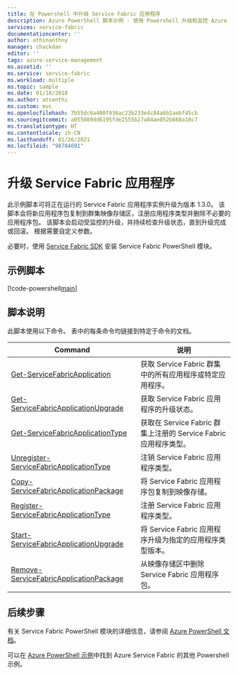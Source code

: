 ```yaml
---
title: 在 Powershell 中升级 Service Fabric 应用程序
description: Azure PowerShell 脚本示例 - 使用 Powershell 升级和监控 Azure Service Fabric 应用程序。
services: service-fabric
documentationcenter: ''
author: athinanthny
manager: chackdan
editor: ''
tags: azure-service-management
ms.assetid: ''
ms.service: service-fabric
ms.workload: multiple
ms.topic: sample
ms.date: 01/18/2018
ms.author: atsenthi
ms.custom: mvc
ms.openlocfilehash: 7b55dc6a400f936ac23b233e4c84a6b1aebf45cb
ms.sourcegitcommit: a055089dd6195fde2555b27a84ae052b668a18c7
ms.translationtype: HT
ms.contentlocale: zh-CN
ms.lasthandoff: 01/26/2021
ms.locfileid: "98784691"
---
```

# <a name="upgrade-a-service-fabric-application"></a>升级 Service Fabric 应用程序

此示例脚本可将正在运行的 Service Fabric 应用程序实例升级为版本 1.3.0。 该脚本会将新应用程序包复制到群集映像存储区，注册应用程序类型并删除不必要的应用程序包。  该脚本会启动受监控的升级，并持续检查升级状态，直到升级完成或回滚。 根据需要自定义参数。 

必要时，使用 [Service Fabric SDK](../service-fabric-get-started.md) 安装 Service Fabric PowerShell 模块。 

## <a name="sample-script"></a>示例脚本

[!code-powershell[main](../../../powershell_scripts/service-fabric/upgrade-application/upgrade-application.ps1 "Upgrade an application")]

## <a name="script-explanation"></a>脚本说明

此脚本使用以下命令。 表中的每条命令均链接到特定于命令的文档。

| Command | 说明 |
|---|---|
| [Get-ServiceFabricApplication](/powershell/module/servicefabric/get-servicefabricapplication) | 获取 Service Fabric 群集中的所有应用程序或特定应用程序。  |
| [Get-ServiceFabricApplicationUpgrade](/powershell/module/servicefabric/get-servicefabricapplicationupgrade) | 获取 Service Fabric 应用程序的升级状态。 |
| [Get-ServiceFabricApplicationType](/powershell/module/servicefabric/get-servicefabricapplicationtype) | 获取在 Service Fabric 群集上注册的 Service Fabric 应用程序类型。 |
| [Unregister-ServiceFabricApplicationType](/powershell/module/servicefabric/unregister-servicefabricapplicationtype) | 注销 Service Fabric 应用程序类型。  |
| [Copy-ServiceFabricApplicationPackage](/powershell/module/servicefabric/copy-servicefabricapplicationpackage) | 将 Service Fabric 应用程序包复制到映像存储。  |
| [Register-ServiceFabricApplicationType](/powershell/module/servicefabric/register-servicefabricapplicationtype) | 注册 Service Fabric 应用程序类型。 |
| [Start-ServiceFabricApplicationUpgrade](/powershell/module/servicefabric/start-servicefabricapplicationupgrade) | 将 Service Fabric 应用程序升级为指定的应用程序类型版本。 |
| [Remove-ServiceFabricApplicationPackage](/powershell/module/servicefabric/remove-servicefabricapplicationpackage) | 从映像存储区中删除 Service Fabric 应用程序包。|


## <a name="next-steps"></a>后续步骤

有关 Service Fabric PowerShell 模块的详细信息，请参阅 [Azure PowerShell 文档](/powershell/azure/service-fabric/overview)。

可以在 [Azure PowerShell 示例](../service-fabric-powershell-samples.md)中找到 Azure Service Fabric 的其他 Powershell 示例。
